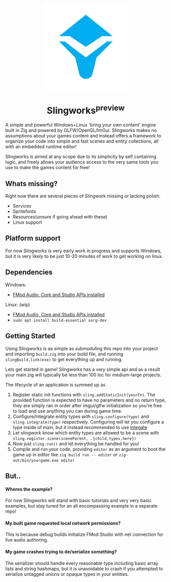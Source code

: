 <p align="center">
  <img width="267" height="267" src="logo.png">
</p>
<h1 align="center">Slingworks<sup>preview</sup></h1>

A simple and powerful Windows+Linux 'bring your own content' engine 
built in Zig and powered by GLFW/OpenGL/ImGui. Slingworks makes no
assumptions about your games content and instead offers a framework
to organize your code into simple and fast scenes and entity collections,
all with an embedded runtime editor!

Slingworks is aimed at any scope due to its simplicity
by self containing logic, and freely allows your audience
access to the very same tools you use to make the games content for free!

## Whats missing?

Right now there are several pieces of Slingwork missing or lacking polish:

- Services
- Spritefonts
- Resources(unsure if going ahead with these)
- Linux support

## Platform support

For now Slingworks is very early work in progress and supports Windows,
but it is very likely to be just 10-20 minutes of work to get working
on linux.

## Dependencies

Windows:
- [FMod Audio, Core and Studio APIs installed](https://www.fmod.com/download)

Linux: (wip)
- [FMod Audio, Core and Studio APIs installed](https://www.fmod.com/download)
- `sudo apt install build-essential xorg-dev`

## Getting Started

Using Slingworks is as simple as submoduling this repo into your project
and importing `build.zig` into your build file, and running
`slingBuild.link(exe)` to get everything up and running.

Lets get started in game! Slingworks has a very simple api and as a result your
main.zig will typically be less than 100 loc for medium-large projects.

The lifecycle of an application is summed up as 

1. Register static init functions with `sling.addStaticInit(yourFn)`.
The provided function is expected to have no parameters and no return type,
they are simply ran in order after imgui/glfw initialization so you're free
to load and use anything you can during game time.
2. Configure/Integrate entity types with `sling.configure(type)` and
`sling.integrate(type)` respectively. Configuring will let you configure
a type inside of main, but it instead recommended to use [integate](#)
3. Let slingwork know which entity types are allowed to be a scene with
`sling.register.scene(sceneParent, .{child,types,here})`
4. Now just `sling.run()` and let everything be handled for you!
5. Compile and run your code, providing `editor` as an argument to boot
the game up in editor like `zig build run -- editor` or `zig-out/bin/yourgame.exe editor`

## But..

#### Wheres the example?

For now Slingworks will stand with basic tutorials and very very basic 
examples, but stay tuned for an all encompassing example in a separate
repo!

#### My built game requested local network permissions?

This is because debug builds initialize FMod Studio with net connection
for live audio authoring.

#### My game crashes trying to de/serialize something?

The serializer should handle every reasonable type including basic
array lists and string hashmaps, but it is unavoidable to crash if you
attempted to serialize untagged unions or opaque types in your entities.